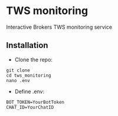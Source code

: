 # TWS monitoring
Interactive Brokers TWS monitoring service
## Installation
* Clone the repo:
```
git clone
cd tws_monitoring
nano .env
```
* Define .env:
```
BOT_TOKEN=YourBotToken
CHAT_ID=YourChatID
```